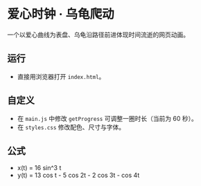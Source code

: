 # 爱心时钟 · 乌龟爬动

一个以爱心曲线为表盘、乌龟沿路径前进体现时间流逝的网页动画。

## 运行
- 直接用浏览器打开 `index.html`。

## 自定义
- 在 `main.js` 中修改 `getProgress` 可调整一圈时长（当前为 60 秒）。
- 在 `styles.css` 修改配色、尺寸与字体。

## 公式
- x(t) = 16 sin^3 t
- y(t) = 13 cos t - 5 cos 2t - 2 cos 3t - cos 4t
